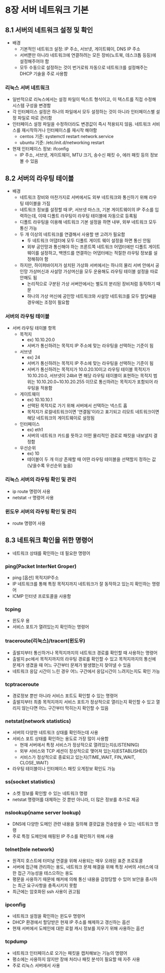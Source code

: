 # 8장 서버 네트워크 기본
## 8.1 서버의 네트워크 설정 및 확인
- 배경
  - 기본적인 네트워크 설정: IP 주소, 서브넷, 게이트웨이, DNS IP 주소
  - 서버뿐만 아니라 네트워크에 연결하려는 모든 장비(노트북, 데스크톱 등등)에 설정해주어야 함
  - 모두 수동으로 설정하는 것이 번거로워 자동으로 네트워크를 설정해주는 DHCP 기술을 주로 사용함

### 리눅스 서버 네트워크
- 일반적으로 리눅스에서는 설정 파일이 텍스트 형식이고, 이 텍스트를 직접 수정해 시스템 구성을 변경함
- 각 인터페이스 설정은 하나의 파일에서 모두 설정하는 것이 아니라 인터페이스별 설정 파일로 따로 관리함
- 인터페이스 설정 파일을 수정하더라도 변경값이 즉시 적용되지 않음. 네트워크 서비스를 재시작하거나 인터페이스를 재시작 해야함
  - centos 기준: systemctl restart network.service
  - ubuntu 기준: /etc/init.d/networking restart
- 현재 인터페이스 정보: ifconfig
  - IP 주소, 서브넷, 게이트웨이, MTU 크기, 송수신 패킷 수, 에러 패킷 등의 정보 볼 수 있음
 
## 8.2 서버의 라우팅 테이블
- 배경
  - 네트워크 장비와 마찬가지로 서버에서도 외부 네트워크와 통신하기 위해 라우팅 테이블을 가짐
  - 네트워크 정보를 설정할 때 IP, 서브넷 마스크, 기본 게이트웨이의 IP 주소를 입력하는데, 이때 디폴트 라우팅이 라우팅 테이블에 자동으로 등록됨
  - 디폴트 라우팅을 이용해 네트워크 기본 설정을 하면 내부, 외부 네트워크 모두 통신 가능
  - 두 개 이상의 네트워크를 연결해서 사용할 땐 고려가 필요함
    - 두 네트워크 어댑터에 모두 디폴트 게이트 웨이 설정을 하면 통신 안됨
    - 외부 공인망과 통신해야 하는 프론트쪽 네트워크 어댑터에만 디폴트 게이트웨이를 설정하고, 백엔드를 연결하는 어댑터에는 적절한 라우팅 정보를 설정해줘야 함
  - 하지만, 하이퍼바이저가 설치된 가상화 서버에서는 하나의 물리 서버 안에서 공인망 가상머신과 사설망 가상머신을 모두 운용해도 라우팅 테이블 설정을 따로 안해도 됨
    - 논리적으로 구분된 가상 서버안에서는 별도의 분리된 장비처럼 동작하기 때문
    - 하나의 가상 머신에 공인망 네트워크와 사설망 네트워크를 모두 할당쌔을 경우에는 조정이 필요함

### 서버의 라우팅 테이블
- 서버 라우팅 테이블 항목
  - 목적지
    - ex) 10.10.20.0
    - 서버가 통신하려는 목적지 IP 주소에 맞는 라우팅을 선택하는 기준이 됨
  - 서브넷
    - ex) 24
    - 서버가 통신하려는 목적지 IP 주소에 맞는 라우팅을 선택하는 기준이 됨
    - 서버가 통신하려는 목적지가 10.0.20.10이고 라우팅 테이블 목적지가 10.10.20.0, 서브넷이 24bit 면 해당 라우팅 테이블이 표현하는 목적지 범위는 10.10.20.0~10.10.20.255 이므로 
      통신하려는 목적지가 포함되어 라우팅을 적용함
  - 게이트웨이
    - ex) 10.10.10.1
    - 선택된 목적지로 가기 위해 서버에서 선택하는 넥스트 홉
    - 목적지가 로컬네트워크이면 '연결됨'이라고 표기되고 리모트 네트워크이면 해당 네트워크의 게이트웨이로 설정됨
  - 인터페이스
    - ex) eth1
    - 서버의 네트워크 카드를 뜻하고 어떤 물리적인 경로로 패킷을 내보낼지 결정함
  - 우선순위
    - ex) 10
    - 테이블이 두 개 이상 존재할 때 어떤 라우팅 테이블을 선택할지 정하는 값(낮을수록 우선순위 높음)

### 리눅스 서버의 라우팅 확인 및 관리
- ip route 명렁어 사용
- netstat -r 명령어 사용

### 윈도우 서버의 라우팅 확인 및 관리
- route 명령어 사용

## 8.3 네트워크 확인을 위한 명령어
- 네트워크 상태를 확인하는 데 필요한 명령어

### ping(Packet InterNet Groper)
- ping \[옵션\] 목적지IP주소
- IP 네트워크를 통해 특정 목적지까지 네트워크가 잘 동작하고 있는지 확인하는 명령어
- ICMP 인터넷 프로토콜을 사용함

### tcping
- 윈도우 용
- 서비스 포트가 열려있는지 확인하는 명령어

### traceroute(리눅스)/tracert(윈도우)
- 출발지부터 통신하거나 목적지까지의 네트워크 경로를 확인할 때 사용하는 명령어
- 출발지 pc에서 목적지까지의 라우팅 경로를 확인할 수 있고 목적지까지의 통신에 문제가 생겼을 때 어느 구간부터 문제가 발생했는지 찾아낼 수 있음
- 네트워크 응답 시간이 느린 경우 어느 구간에서 응답시간이 느려지는지도 확인 가능

### tcptraceroute
- 경로정보 뿐만 아니라 서비스 포트도 확인할 수 있는 명령어
- 출발지부터 최종 목적지까지 서비스 포트가 정상적으로 열리는지 확인할 수 있고 열리지 않는다면 어느 구간부터 막히는지 확인할 수 있음

### netstat(network statistics)
- 서버의 다양한 네트워크 상태를 확인하는데 사용
- 서비스 포트 상태를 확인하는 용도로 가장 많이 사용함
  - 현재 서버에서 특정 서비스가 정상적으로 열려있는지(LISTENING)
  - 외부 서비스와 TCP 세션이 정상적으로 맺어져 있는지(ESTABLISHED)
  - 서비스가 정상적으로 종료되고 있는지(TIME_WAIT, FIN_WAIT, CLOSE_WAIT) 
- 라우팅 테이블이나 인터페이스 패킷 오계정보 확인도 가능

### ss(socket statistics)
- 소켓 정보를 확인할 수 있는 네트워크 명령
- netstat 명령어를 대체하는 것 뿐만 아니라, 더 많은 정보를 추가로 제공

### nslookup(name server lookup)
- DNS에 다양한 도메인 관련 내용을 질의해 결괏값을 전송받을 수 있는 네트워크 명령
- 주로 특정 도메인에 매핑된 IP 주소를 확인하기 위해 사용

### telnet(tele network)
- 원격지 호스트에 터미널 연결을 위해 사용되는 매우 오래된 표준 프로토콜
- 서버에 접근해 관리하는 용도, 네트워크 문제 해결을 위해 특정 서버의 서비스에 대한 접근 가능성을 테스으하는 용도
- 평문을 사용하기 때문에 해커에 의해 통신 내용을 감청당할 수 있어 보안을 중시하는 최근 요구사항을 충족시키지 못함
- 최근에는 암호화된 ssh 사용이 권고됨

### ipconfig
- 네트워크 설정을 확인하는 윈도우 명령어
- DHCP 환경에서 할당받은 현재 IP 주소를 해제하고 갱신하는 옵션
- 현재 서버에서 도메인에 대한 로컬 캐시 정보를 지우기 위해 사용하는 옵션

### tcpdump
- 네트워크 인터페이스로 오가는 패킷을 캡처해보는 기능의 명령어
- 평소에는 사용하지 않지만 장애 처리나 패킷 분석이 필요할 때 자주 사용
- 주로 리눅스 서버에서 사용


